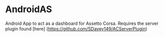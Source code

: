 # AndroidAS
Android App to act as a dashboard for Assetto Corsa. Requires the server plugin found [here] (https://github.com/SDavey149/ACServerPlugin)



